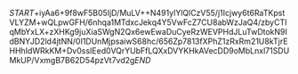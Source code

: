 $START$+iyAa6+9f8wF5B05IjD/MuLV++N491ylYlQlCzV55/j1Icjwy6t6RaTKpstVLYZM+wQLpwGFH/6nhqa1MTdxcJekq4Y5VwFcZ7CU8abWzJaQ4/zbyCTIqMbYxLX+zXHKg9juXiaSWgN2Qx6ewEwaDuCyeRzWEVPHdJLuTwDtokN9IdBNYJD2ld4jtNN/0I1DUnMjpsaiwS68hc/656Zp7813fXPhZ1zRxRm21U8kTjrEHHhIdWRkKM+Dv0ssIEed0VQrYUbFfLQXxDVYKHkAVecDD9oMbLnxl71SDUMkUP/VxmgB7B62D54pzVt7vd2g$END$